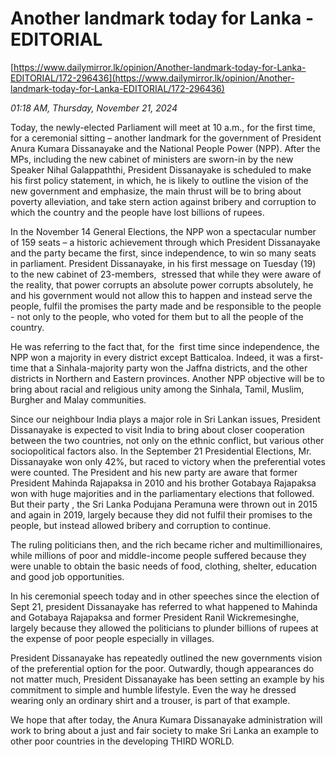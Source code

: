 # Another landmark today for Lanka - EDITORIAL

[https://www.dailymirror.lk/opinion/Another-landmark-today-for-Lanka-EDITORIAL/172-296436](https://www.dailymirror.lk/opinion/Another-landmark-today-for-Lanka-EDITORIAL/172-296436)

*01:18 AM, Thursday, November 21, 2024*

Today, the newly-elected Parliament will meet at 10 a.m., for the first time, for a ceremonial sitting – another landmark for the government of President Anura Kumara Dissanayake and the National People Power (NPP). After the MPs, including the new cabinet of ministers are sworn-in by the new Speaker Nihal Galappaththi, President Dissanayake is scheduled to make his first policy statement, in which, he is likely to outline the vision of the new government and emphasize, the main thrust will be to bring about poverty alleviation, and take stern action against bribery and corruption to which the country and the people have lost billions of rupees.

In the November 14 General Elections, the NPP won a spectacular number of 159 seats – a historic achievement through which President Dissanayake and the party became the first, since independence, to win so many seats in parliament. President Dissanayake, in his first message on Tuesday (19) to the new cabinet of 23-members,  stressed that while they were aware of the reality, that power corrupts an absolute power corrupts absolutely, he and his government would not allow this to happen and instead serve the people, fulfil the promises the party made and be responsible to the people - not only to the people, who voted for them but to all the people of the country.

He was referring to the fact that, for the  first time since independence, the NPP won a majority in every district except Batticaloa. Indeed, it was a first-time that a Sinhala-majority party won the Jaffna districts, and the other districts in Northern and Eastern provinces. Another NPP objective will be to bring about racial and religious unity among the Sinhala, Tamil, Muslim, Burgher and Malay communities.

Since our neighbour India plays a major role in Sri Lankan issues, President Dissanayake is expected to visit India to bring about closer cooperation between the two countries, not only on the ethnic conflict, but various other sociopolitical factors also. In the September 21 Presidential Elections, Mr. Dissanayake won only 42%, but raced to victory when the preferential votes were counted. The President and his new party are aware that former President Mahinda Rajapaksa in 2010 and his brother Gotabaya Rajapaksa won with huge majorities and in the parliamentary elections that followed. But their party , the Sri Lanka Podujana Peramuna were thrown out in 2015 and again in 2019, largely because they did not fulfil their promises to the people, but instead allowed bribery and corruption to continue.

The ruling politicians then, and the rich became richer and multimillionaires, while millions of poor and middle-income people suffered because they were unable to obtain the basic needs of food, clothing, shelter, education and good job opportunities.

In his ceremonial speech today and in other speeches since the election of Sept 21, president Dissanayake has referred to what happened to Mahinda and Gotabaya Rajapaksa and former President Ranil Wickremesinghe, largely because they allowed the politicians to plunder billions of rupees at the expense of poor people especially in villages.

President Dissanayake has repeatedly outlined the new governments vision of the preferential option for the poor. Outwardly, though appearances do not matter much, President Dissanayake has been setting an example by his commitment to simple and humble lifestyle. Even the way he dressed wearing only an ordinary shirt and a trouser, is part of that example.

We hope that after today, the Anura Kumara Dissanayake administration will work to bring about a just and fair society to make Sri Lanka an example to other poor countries in the developing THIRD WORLD.

